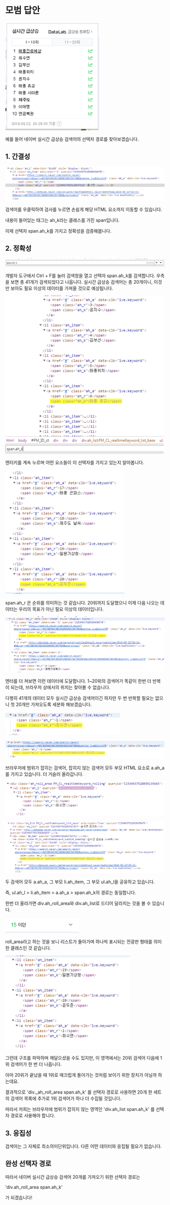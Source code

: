 # 모범 답안

![](../../.gitbook/assets/image%20%28121%29.png)

예를 들어 네이버 실시간 급상승 검색어의 선택자 경로를 찾아보겠습니다.

## 1. 간결성

![](../../.gitbook/assets/image%20%28422%29.png)

검색어를 우클릭하여 검사를 누르면 손쉽게 해당 HTML 요소까지 이동할 수 있습니다.

내용이 들어있는 태그는 ah\_k라는 클래스를 가진 span입니다.

이제 선택자 span.ah\_k를 가지고 정확성을 검증해봅니다.

## 2. 정확성

![](../../.gitbook/assets/image%20%28134%29.png)

개발자 도구에서 Ctrl + F를 눌러 검색창을 열고 선택자 span.ah\_k를 검색합니다. 우측을 보면 총 41개가 검색되었다고 나옵니다. 실시간 급상승 검색어는 총 20개이니, 이것만 보아도 필요 이상의 데이터를 가져올 것으로 예상됩니다.

![](../../.gitbook/assets/image%20%28264%29.png)

엔터키를 계속 누르며 어떤 요소들이 이 선택자를 가지고 있는지 알아봅니다.

![](../../.gitbook/assets/image%20%28354%29.png)

span.ah\_r 은 순위를 의미하는 것 같습니다. 20위까지 도달했으니 이제 다음 나오는 데이터는 우리의 목표가 아닌 필요 이상의 데이터입니다.

![](../../.gitbook/assets/image%20%28245%29.png)

엔터를 더 쳐보면 이런 데이터에 도달합니다. 1~20위의 검색어가 똑같이 한번 더 반복이 되는데, 브라우저 상에서의 위치는 찾아볼 수 없습니다.

다행히 41개의 데이터 모두 실시간 급상승 검색어이긴 하지만 두 번 반복할 필요는 없으니 첫 20개만 가져오도록 세분화 해보겠습니다.

![](../../.gitbook/assets/image%20%28273%29.png)

![](../../.gitbook/assets/image%20%28418%29.png)

브라우저에 범위가 잡히는 검색어, 잡히지 않는 검색어 모두 부모 HTML 요소로 a.ah\_a를 가지고 있습니다. 더 거슬러 올라갑니다.

![&#xBC94;&#xC704;&#xAC00; &#xC7A1;&#xD788;&#xB294; &#xAC80;&#xC0C9;&#xC5B4;&#xC758; &#xC870;&#xC0C1;&#xB4E4;](../../.gitbook/assets/image%20%2897%29.png)

![&#xBC94;&#xC704;&#xAC00; &#xC7A1;&#xD788;&#xC9C0; &#xC54A;&#xB294; &#xAC80;&#xC0C9;&#xC5B4;&#xC758; &#xC870;&#xC0C1;&#xB4E4;](../../.gitbook/assets/image%20%2827%29.png)

두 검색어 모두 a.ah\_a, 그 부모 li.ah\_item, 그 부모 ul.ah\_l을 공유하고 있습니다.

즉, ul.ah\_l &gt; li.ah\_item &gt; a.ah\_a &gt; span.ah\_k의 경로는 동일합니다.

한번 더 올라가면 div.ah\_roll\_area와 div.ah\_list로 드디어 달라지는 것을 볼 수 있습니다.

![ah\_roll\_area](../../.gitbook/assets/image%20%28231%29.png)

roll\_area라고 하는 것을 보니 리스트가 돌아가며 하나씩 표시되는 전광판 형태를 의미한 클래스인 것 같습니다.

![](../../.gitbook/assets/image%20%28244%29.png)

그런데 구조를 파악하며 깨달으셨을 수도 있지만, 이 영역에서는 20위 검색어 다음에 1위 검색어가 한 번 더 나옵니다.

아마 20위가 끝났을 때 1위로 매끄럽게 돌아가는 것처럼 보이기 위한 장치가 아닐까 하는데요.

결과적으로 'div.\_ah\_roll\_area span.ah\_k' 를 선택자 경로로 사용하면 20개 한 세트의 검색어 목록에 추가로 1위 검색어가 하나 더 수집될 것입니다.

따라서 저희는 브라우저에 범위가 잡히지 않는 영역인 'div.ah\_list span.ah\_k' 를 선택자 경로로 사용해야 합니다.

## 3. 응집성

검색어는 그 자체로 최소의미단위입니다. 다른 어떤 데이터와 응집될 필요가 없습니다.

## 완성 선택자 경로

따라서 네이버 실시간 급상승 검색어 20개를 가져오기 위한 선택자 경로는

'div.ah\_roll\_area span.ah\_k'

가 되겠습니다!

